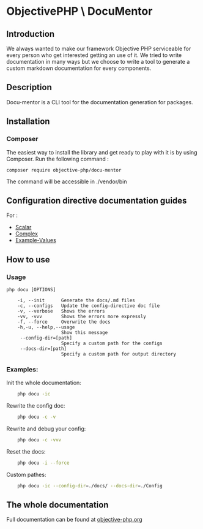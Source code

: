 # ObjectivePHP \ DocuMentor

## Introduction
We always wanted to make our framework Objective PHP serviceable for every person who get interested getting an use of it.
We tried to write documentation in many ways but we choose to write a tool to generate a custom markdown documentation for every components.


## Description
Docu-mentor is a CLI tool for the documentation generation for packages.

 
 ## Installation

 ### Composer

 The easiest way to install the library and get ready to play with it is by using Composer. Run the following command :

 ```
 composer require objective-php/docu-mentor 
 ```
The command will be accessible in ./vendor/bin

## Configuration directive documentation guides
For :
- [Scalar](/docs/Scalar.md)
- [Complex](/docs/Complex.md)
- [Example-Values](/docs/Example-Values.md)

## How to use

### Usage
```
php docu [OPTIONS]    

    -i, --init      Generate the docs/.md files 
    -c, --configs   Update the config-directive doc file
    -v, --verbose   Shows the errors
    -vv, -vvv       Shows the errors more expressly
    -f, --force     Overwrite the docs
    -h,-u, --help,--usage   
                    Show this message
     --config-dir=[path]
                    Specify a custom path for the configs   
     --docs-dir=[path]   
                    Specify a custom path for output directory   
 ```                 
 
### Examples:
Init the whole documentation:
``` bash
    php docu -ic
```
Rewrite the config doc:
``` bash
    php docu -c -v
```     
Rewrite and debug your config:
``` bash
    php docu -c -vvv
```
Reset the docs:
``` bash
    php docu -i --force 
```        
Custom pathes:
``` bash
    php docu -ic --config-dir=./docs/ --docs-dir=./Config  
```

## The whole documentation
Full documentation can be found at [objective-php.org](http://objective-php.org/)
